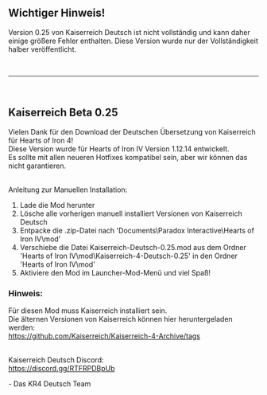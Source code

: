 
## Wichtiger Hinweis!

Version 0.25 von Kaiserreich Deutsch ist nicht vollständig und kann daher einige größere Fehler enthalten.
Diese Version wurde nur der Vollständigkeit halber veröffentlicht.

<br>

***

<br>

## Kaiserreich Beta 0.25

Vielen Dank für den Download der Deutschen Übersetzung von Kaiserreich für Hearts of Iron 4!<br>
Diese Version wurde für Hearts of Iron IV Version 1.12.14 entwickelt.<br>
Es sollte mit allen neueren Hotfixes kompatibel sein, aber wir können das nicht garantieren.<br><br>

Anleitung zur Manuellen Installation:
<ol>
    <li>Lade die Mod herunter</li>
    <li>Lösche alle vorherigen manuell installiert Versionen von Kaiserreich Deutsch</li>
    <li>Entpacke die .zip-Datei nach 'Documents\Paradox Interactive\Hearts of Iron IV\mod'</li>
    <li>Verschiebe die Datei Kaiserreich-Deutsch-0.25.mod aus dem Ordner 'Hearts of Iron IV\mod\Kaiserreich-4-Deutsch-0.25' in den Ordner 'Hearts of Iron IV\mod'</li>
    <li>Aktiviere den Mod im Launcher-Mod-Menü und viel Spaß!</li>
</ol>

### Hinweis:
Für diesen Mod muss Kaiserreich installiert sein.<br>
Die älternen Versionen von Kaiserreich können hier heruntergeladen werden:<br>
https://github.com/Kaiserreich/Kaiserreich-4-Archive/tags<br><br>

Kaiserreich Deutsch Discord:<br>
https://discord.gg/RTFRPDBpUb<br>

\- Das KR4 Deutsch Team